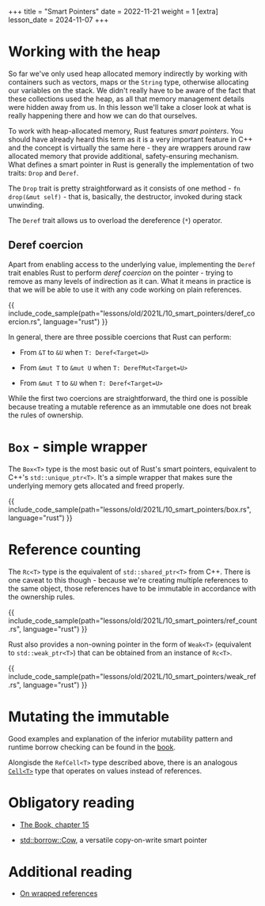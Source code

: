 +++
title = "Smart Pointers"
date = 2022-11-21
weight = 1
[extra]
lesson_date = 2024-11-07
+++

# Working with the heap

So far we've only used heap allocated memory indirectly by working with containers such as vectors, maps or the `String` type, otherwise allocating our variables on the stack. We didn't really have to be aware of the fact that these collections used the heap, as all that memory management details were hidden away from us. In this lesson we'll take a closer look at what is really happening there and how we can do that ourselves.

To work with heap-allocated memory, Rust features _smart pointers_. You should have already heard this term as it is a very important feature in C++ and the concept is virtually the same here - they are wrappers around raw allocated memory that provide additional, safety-ensuring mechanism. What defines a smart pointer in Rust is generally the implementation of two traits: `Drop` and `Deref`.

The `Drop` trait is pretty straightforward as it consists of one method - `fn drop(&mut self)` - that is, basically, the destructor, invoked during stack unwinding.

The `Deref` trait allows us to overload the dereference (`*`) operator.

## Deref coercion

Apart from enabling access to the underlying value, implementing the `Deref` trait enables Rust to perform _deref coercion_ on the pointer - trying to remove as many levels of indirection as it can. What it means in practice is that we will be able to use it with any code working on plain references.

{{ include_code_sample(path="lessons/old/2021L/10_smart_pointers/deref_coercion.rs", language="rust") }}

In general, there are three possible coercions that Rust can perform:

- From `&T` to `&U` when `T: Deref<Target=U>`

- From `&mut T` to `&mut U` when `T: DerefMut<Target=U>`

- From `&mut T` to `&U` when `T: Deref<Target=U>`

While the first two coercions are straightforward, the third one is possible because treating a mutable reference as an immutable one does not break the rules of ownership.

# `Box` - simple wrapper

The `Box<T>` type is the most basic out of Rust's smart pointers, equivalent to C++'s `std::unique_ptr<T>`. It's a simple wrapper that makes sure the underlying memory gets allocated and freed properly.

{{ include_code_sample(path="lessons/old/2021L/10_smart_pointers/box.rs", language="rust") }}

# Reference counting

The `Rc<T>` type is the equivalent of `std::shared_ptr<T>` from C++. There is one caveat to this though - because we're creating multiple references to the same object, those references have to be immutable in accordance with the ownership rules.

{{ include_code_sample(path="lessons/old/2021L/10_smart_pointers/ref_count.rs", language="rust") }}

Rust also provides a non-owning pointer in the form of `Weak<T>` (equivalent to `std::weak_ptr<T>`) that can be obtained from an instance of `Rc<T>`.

{{ include_code_sample(path="lessons/old/2021L/10_smart_pointers/weak_ref.rs", language="rust") }}

# Mutating the immutable

Good examples and explanation of the inferior mutability pattern and runtime borrow checking can be found in the [book](https://doc.rust-lang.org/book/ch15-05-interior-mutability.html).

Alongisde the `RefCell<T>` type described above, there is an analogous [`Cell<T>`](https://doc.rust-lang.org/std/cell/struct.Cell.html) type that operates on values instead of references.

# Obligatory reading

- [The Book, chapter 15](https://doc.rust-lang.org/book/ch15-00-smart-pointers.html)

- [std::borrow::Cow](https://doc.rust-lang.org/std/borrow/enum.Cow.html), a versatile copy-on-write smart pointer

# Additional reading

- [On wrapped references](https://www.fpcomplete.com/blog/rust-asref-asderef/)
